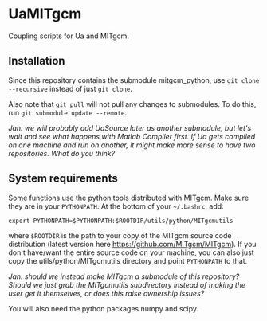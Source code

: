 # UaMITgcm
Coupling scripts for Ua and MITgcm.

## Installation

Since this repository contains the submodule mitgcm_python, use `git clone --recursive` instead of just `git clone`.

Also note that `git pull` will not pull any changes to submodules. To do this, run `git submodule update --remote`.

*Jan: we will probably add UaSource later as another submodule, but let's wait and see what happens with Matlab Compiler first. If Ua gets compiled on one machine and run on another, it might make more sense to have two repositories. What do you think?*

## System requirements

Some functions use the python tools distributed with MITgcm. Make sure they are in your `PYTHONPATH`. At the bottom of your `~/.bashrc`, add:

```
export PYTHONPATH=$PYTHONPATH:$ROOTDIR/utils/python/MITgcmutils
```

where `$ROOTDIR` is the path to your copy of the MITgcm source code distribution (latest version here https://github.com/MITgcm/MITgcm). If you don't have/want the entire source code on your machine, you can also just copy the utils/python/MITgcmutils directory and point `PYTHONPATH` to that.

*Jan: should we instead make MITgcm a submodule of this repository? Should we just grab the MITgcmutils subdirectory instead of making the user get it themselves, or does this raise ownership issues?*

You will also need the python packages numpy and scipy.

